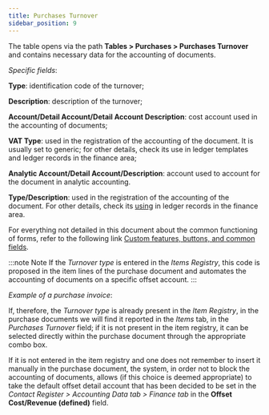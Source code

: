 ```yaml
---
title: Purchases Turnover
sidebar_position: 9
---
```


The table opens via the path **Tables > Purchases > Purchases Turnover** and contains necessary data for the accounting of documents.

*Specific fields*:

**Type**: identification code of the turnover;

**Description**: description of the turnover;

**Account/Detail Account/Detail Account Description**: cost account used in the accounting of documents;

**VAT Type**: used in the registration of the accounting of the document. It is usually set to generic; for other details, check its use in ledger templates and ledger records in the finance area;

**Analytic Account/Detail Account/Description**: account used to account for the document in analytic accounting.

**Type/Description**: used in the registration of the accounting of the document. For other details, check its [using]( /docs/configurations/tables/finance/ledger-records-templates/insert-ledger-records-templates) in ledger records in the finance area.

For everything not detailed in this document about the common functioning of forms, refer to the following link [Custom features, buttons, and common fields](/docs/guide/common).

:::note Note
If the *Turnover type* is entered in the *Items Registry*, this code is proposed in the item lines of the purchase document and automates the accounting of documents on a specific offset account.
:::

*Example of a purchase invoice*:

If, therefore, the *Turnover type* is already present in the *Item Registry*, in the purchase documents we will find it reported in the *Items* tab, in the *Purchases Turnover* field; if it is not present in the item registry, it can be selected directly within the purchase document through the appropriate combo box.

If it is not entered in the item registry and one does not remember to insert it manually in the purchase document, the system, in order not to block the accounting of documents, allows (if this choice is deemed appropriate) to take the default offset detail account that has been decided to be set in the *Contact Register > Accounting Data tab > Finance tab* in the **Offset Cost/Revenue (defined)** field.